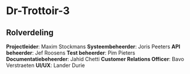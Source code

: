 # Dr-Trottoir-3

## Rolverdeling
**Projectleider**: Maxim Stockmans
**Systeembeheerder**: Joris Peeters
**API beheerder**: Jef Roosens
**Test beheerder**: Pim Pieters
**Documentatiebeheerder**: Jahid Chetti
**Customer Relations Officer**: Bavo Verstraeten
**UI/UX**: Lander Durie
